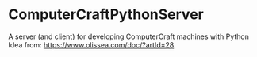 # ComputerCraftPythonServer
A server (and client) for developing ComputerCraft machines with Python
Idea from: https://www.olissea.com/doc/?artId=28
